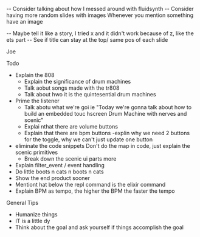 
-- Consider talking about how I messed around with fluidsynth
-- Consider having more random slides with images
	Whenever you mention something have an image


-- Maybe tell it like a story, I tried x and it didn't work because of z, like the ets part
-- See if title can stay at the top/  same pos of each slide

Joe

Todo
- Explain the 808
	- Explain the significance of drum machines
	- Talk aobut songs made with the tr808
	- Talk about hwo it is the quintesential drum machines
- Prime the listener
	- Talk abotu what we're goi
	ie "Today we're gonna talk about how to build an embedded touc hscreen Drum Machine with nerves and scenic"
	- Explai nthat there are volume buttons
	- Explain that there are bpm buttons
-explin why we need 2 buttons for the toggle, why we can't just update one button
- eliminate the code snippets
	Don't do the map in code, just explain the scenic primitives
	- Break down the scenic ui parts more
- Explain filter_event / event handling
- Do little boots n cats n boots n cats
- Show the end product sooner
- Mentiont hat below the repl command is the elixir command
- Explain BPM as tempo, the higher the BPM the faster the tempo

General Tips
- Humanize things
- IT is a little dy
- Think about the goal and ask yourself if things accomplish the goal
